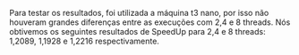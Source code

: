 Para testar os resultados, foi utilizada a máquina t3 nano, por isso não houveram grandes diferenças entre as execuções com 2,4 e 8 threads. Nós obtivemos os seguintes
resultados de SpeedUp para 2,4 e 8 threads: 1,2089, 1,1928 e 1,2216 respectivamente.
